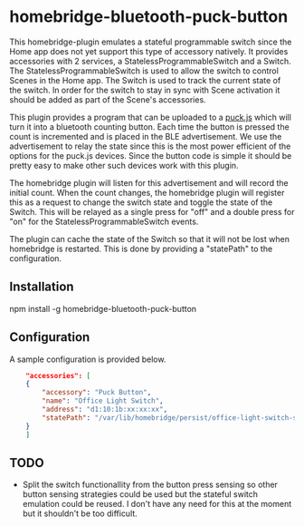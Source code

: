 # homebridge-bluetooth-puck-button

This homebridge-plugin emulates a stateful programmable switch since the Home app does not yet support this type of accessory natively. It provides accessories with 2 services, a StatelessProgrammableSwitch and a Switch. The StatelessProgrammableSwitch is used to allow the switch to control Scenes in the Home app. The Switch is used to track the current state of the switch. In order for the switch to stay in sync with Scene activation it should be added as part of the Scene's accessories.

This plugin provides a program that can be uploaded to a [puck.js](http://www.puck-js.com) which will turn it into a bluetooth counting button. Each time the button is pressed the count is incremented and is placed in the BLE advertisement. We use the advertisement to relay the state since this is the most power efficient of the options for the puck.js devices. Since the button code is simple it should be pretty easy to make other such devices work with this plugin. 

The homebridge plugin will listen for this advertisement and will record the initial count. When the count changes, the homebridge plugin will register this as a request to change the switch state and toggle the state of the Switch. This will be relayed as a single press for "off" and a double press for "on" for the StatelessProgrammableSwitch events.

The plugin can cache the state of the Switch so that it will not be lost when homebridge is restarted. This is done by providing a "statePath" to the configuration.

## Installation

npm install -g homebridge-bluetooth-puck-button

## Configuration

A sample configuration is provided below.

```json
    "accessories": [
	{
	    "accessory": "Puck Button",
	    "name": "Office Light Switch",
	    "address": "d1:10:1b:xx:xx:xx",
	    "statePath": "/var/lib/homebridge/persist/office-light-switch-state.json"
	}
    ]
```

## TODO
 - Split the switch functionallity from the button press sensing so other button sensing strategies could be used but the stateful switch emulation could be reused. I don't have any need for this at the moment but it shouldn't be too difficult.